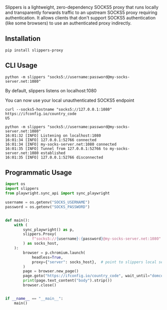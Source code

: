 Slippers is a lightweight, zero-dependency SOCKS5 proxy that runs locally and transparently forwards traffic to an upstream SOCKS5 proxy requiring authentication.
It allows clients that don't support SOCKS5 authentication (like some browsers) to use an authenticated proxy indirectly.

## Installation

```
pip install slippers-proxy
```

## CLI Usage

```
python -m slippers "socks5://username:password@my-socks-server.net:1080"
```

By default, slippers listens on localhost:1080

You can now use your local unauthenticated SOCKS5 endpoint

```
curl --socks5-hostname "socks5://127.0.0.1:1080" https://ifconfig.io/country_code
US
```

```
python -m slippers "socks5://username:password@my-socks-server.net:1080"
16:01:32 [INFO] Listening on localhost:1080
16:01:34 [INFO] 127.0.0.1:52766 connected
16:01:34 [INFO] my-socks-server.net:1080 connected
16:01:35 [INFO] Tunnel from 127.0.0.1:52766 to my-socks-server.net:1080 established
16:01:35 [INFO] 127.0.0.1:52766 disconnected
```


## Programmatic Usage


```python
import os
import slippers
from playwright.sync_api import sync_playwright

username = os.getenv("SOCKS_USERNAME")
password = os.getenv("SOCKS_PASSWORD")


def main():
    with (
        sync_playwright() as p,
        slippers.Proxy(
            f"socks5://{username}:{password}@my-socks-server.net:1080"
        ) as socks_host,
    ):
        browser = p.chromium.launch(
            headless=True,
            proxy={"server": socks_host},  # point to slippers local server
        )
        page = browser.new_page()
        page.goto("https://ifconfig.io/country_code", wait_until="domcontentloaded")
        print(page.text_content("body").strip())
        browser.close()


if __name__ == "__main__":
    main()
```
